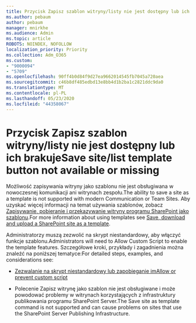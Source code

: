 ```yaml
---
title: Przycisk Zapisz szablon witryny/listy nie jest dostępny lub ich brakuje
ms.author: pebaum
author: pebaum
manager: mnirkhe
ms.audience: Admin
ms.topic: article
ROBOTS: NOINDEX, NOFOLLOW
localization_priority: Priority
ms.collection: Adm_O365
ms.custom:
- "9000094"
- "5709"
ms.openlocfilehash: 90ff4b0d84f9d27ea9662014545fb7045a720aea
ms.sourcegitcommit: c46b8df485edbd13e8bb4d1b2ba1c2821ddc9da0
ms.translationtype: MT
ms.contentlocale: pl-PL
ms.lasthandoff: 05/23/2020
ms.locfileid: "44358067"
---
```

# <a name="save-sitelist-template-button-not-available-or-missing"></a><span data-ttu-id="30890-102">Przycisk Zapisz szablon witryny/listy nie jest dostępny lub ich brakuje</span><span class="sxs-lookup"><span data-stu-id="30890-102">Save site/list template button not available or missing</span></span>

<span data-ttu-id="30890-103">Możliwość zapisywania witryny jako szablonu nie jest obsługiwana w nowoczesnej komunikacji ani witrynach zespołu.</span><span class="sxs-lookup"><span data-stu-id="30890-103">The ability to save a site as a template is not supported with modern Communication or Team Sites.</span></span> <span data-ttu-id="30890-104">Aby uzyskać więcej informacji na temat używania szablonów, zobacz [Zapisywanie, pobieranie i przekazywanie witryny programu SharePoint jako szablonu](https://docs.microsoft.com/sharepoint/dev/general-development/save-download-and-upload-a-sharepoint-site-as-a-template).</span><span class="sxs-lookup"><span data-stu-id="30890-104">For more information about using templates see [Save, download and upload a SharePoint site as a template](https://docs.microsoft.com/sharepoint/dev/general-development/save-download-and-upload-a-sharepoint-site-as-a-template).</span></span>

<span data-ttu-id="30890-105">Administratorzy muszą zezwolić na skrypt niestandardowy, aby włączyć funkcje szablonu.</span><span class="sxs-lookup"><span data-stu-id="30890-105">Administrators will need to Allow Custom Script to enable the template features.</span></span> <span data-ttu-id="30890-106">Szczegółowe kroki, przykłady i zagadnienia można znaleźć na poniższej tematyce:</span><span class="sxs-lookup"><span data-stu-id="30890-106">For detailed steps, examples, and considerations see:</span></span>

- [<span data-ttu-id="30890-107">Zezwalanie na skrypt niestandardowy lub zapobieganie im</span><span class="sxs-lookup"><span data-stu-id="30890-107">Allow or prevent custom script</span></span>](https://docs.microsoft.com/sharepoint/allow-or-prevent-custom-script)

- <span data-ttu-id="30890-108">Polecenie Zapisz witrynę jako szablon nie jest obsługiwane i może powodować problemy w witrynach korzystających z infrastruktury publikowania programu SharePoint Server.</span><span class="sxs-lookup"><span data-stu-id="30890-108">The Save site as template command is not supported and can cause problems on sites that use the SharePoint Server Publishing Infrastructure.</span></span>


